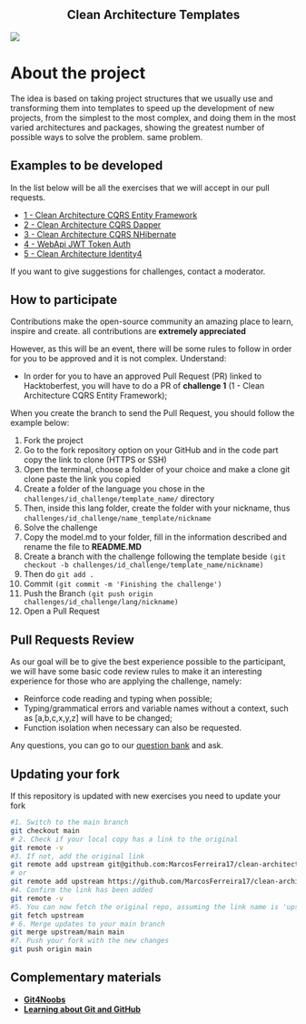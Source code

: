 <!-- Title -->

<p align="center">
  <h2 align="center">Clean Architecture Templates</h2>
  <img src="imgs/Banners-Dark.png" >
</p>
    
 <!-- ABOUT THE PROJECT -->
# About the project

The idea is based on taking project structures that we usually use and transforming them into templates to speed up the development of new projects, from the simplest to the most complex, and doing them in the most varied architectures and packages, showing the greatest number of possible ways to solve the problem. same problem.

##
<!-- ROADMAP OF PROJECT -->

## Examples to be developed

In the list below will be all the exercises that we will accept in our pull requests.

- [1 - Clean Architecture CQRS Entity Framework]()
- [2 - Clean Architecture CQRS Dapper]()
- [3 - Clean Architecture CQRS NHibernate]()
- [4 - WebApi JWT Token Auth]()
- [5 - Clean Architecture Identity4]()

If you want to give suggestions for challenges, contact a moderator.
  
<!-- CONTRIBUTING -->

## How to participate

Contributions make the open-source community an amazing place to learn, inspire and create. all contributions
are **extremely appreciated**

However, as this will be an event, there will be some rules to follow in order for you to be approved and it is not complex. Understand:

- In order for you to have an approved Pull Request (PR) linked to Hacktoberfest, you will have to do a PR of **challenge 1** (1 - Clean Architecture CQRS Entity Framework);


When you create the branch to send the Pull Request, you should follow the example below:

1. Fork the project
2. Go to the fork repository option on your GitHub and in the code part copy the link to clone (HTTPS or SSH)
3. Open the terminal, choose a folder of your choice and make a clone git clone paste the link you copied
4. Create a folder of the language you chose in the `challenges/id_challenge/template_name/` directory
5. Then, inside this lang folder, create the folder with your nickname, thus `challenges/id_challenge/name_template/nickname`
6. Solve the challenge
7. Copy the model.md to your folder, fill in the information described and rename the file to **README.MD**
8. Create a branch with the challenge following the template beside `(git checkout -b challenges/id_challenge/template_name/nickname)`
9. Then do `git add .`
10. Commit `(git commit -m 'Finishing the challenge')`
11. Push the Branch `(git push origin challenges/id_challenge/lang/nickname)`
13. Open a Pull Request

## Pull Requests Review

As our goal will be to give the best experience possible to the participant, we will have some basic code review rules to make it an interesting experience for those who are applying the challenge, namely:

- Reinforce code reading and typing when possible;
- Typing/grammatical errors and variable names without a context, such as [a,b,c,x,y,z] will have to be changed;
- Function isolation when necessary can also be requested.

Any questions, you can go to our [question bank](https://github.com/MarcosFerreira17/clean-architecture_templates/issues) and ask.

## Updating your fork

If this repository is updated with new exercises you need to update your fork

```bash
#1. Switch to the main branch
git checkout main
# 2. Check if your local copy has a link to the original
git remote -v
#3. If not, add the original link
git remote add upstream git@github.com:MarcosFerreira17/clean-architecture_templates.git
# or
git remote add upstream https://github.com/MarcosFerreira17/clean-architecture_templates.git
#4. Confirm the link has been added
git remote -v
#5. You can now fetch the original repo, assuming the link name is 'upstream'
git fetch upstream
# 6. Merge updates to your main branch
git merge upstream/main main
#7. Push your fork with the new changes
git push origin main
```

## Complementary materials

- [**Git4Noobs**](https://github.com/danielhe4rt/git4noobs)
- [**Learning about Git and GitHub**](https://www.youtube.com/watch?v=_LNWekPPS9w)
